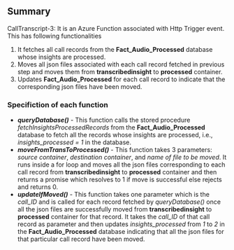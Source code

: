 ## Summary
CallTranscript-3: It is an Azure Function associated with Http Trigger event. This has following functionalities  
  1. It fetches all call records from the **Fact_Audio_Processed** database whose insights are processed.
  2. Moves all json files associated with each call record fetched in previous step and moves them from **transcribedinsight** to **processed** container.
  3. Updates **Fact_Audio_Processed** for each call record to indicate that the corresponding json files have been moved.

### Specifiction of each function   
* **_queryDatabase()_** - This function calls the stored procedure _fetchInsightsProcessedRecords_ from the **Fact_Audio_Processed** database to fetch all the records whose insights are processed, i.e., _insights\_processed = 1_ in the database.
* **_moveFromTransToProcessed()_** - This function takes 3 parameters: _source container_, _destination container_, and _name of file to be moved_. It runs inside a for loop and moves all the json files corresponding to each call record from **transcribedinsight** to **processed** container and then returns a promise which resolves to 1 if move is successful else rejects and returns 0.
* **_updateIfMoved()_** - This function takes one parameter which is the _call\_ID_ and is called for each record fetched by _queryDatabase()_ once all the json files are successfully moved from **transcribedinsight** to **processed** container for that record. It takes the _call\_ID_ of that call record as parameter and then updates _insights\_processed_ from _1_ to _2_ in the **Fact_Audio_Processed** database indicating that all the json files for that particular call record have been moved.
